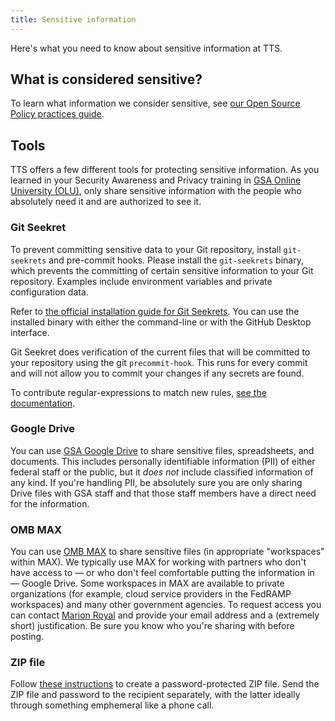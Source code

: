 ```yaml
---
title: Sensitive information
---
```


Here's what you need to know about sensitive information at TTS.

## What is considered sensitive?

To learn what information we consider sensitive, see [our Open Source Policy practices guide](https://github.com/18F/open-source-policy/blob/master/practice.md#protecting-sensitive-information).

## Tools

TTS offers a few different tools for protecting sensitive information. As you learned in your Security Awareness and Privacy training in [GSA Online University (OLU)](https://gsaolu.gsa.gov), only share sensitive information with the people who absolutely need it and are authorized to see it.

### Git Seekret

To prevent committing sensitive data to your Git repository, install
`git-seekrets` and pre-commit hooks. Please install the `git-seekrets` binary,
which prevents the committing of certain sensitive information to your Git
repository. Examples include environment variables and private configuration data.

Refer to [the official installation guide for Git
Seekrets](https://github.com/18F/laptop#want-to-install-just-git-seekret). You can use the
installed binary with either the command-line or with the GitHub
Desktop interface.

Git Seekret does verification of the current files that will be committed to
your repository using the git `precommit-hook`. This runs for every commit and
will not allow you to commit your changes if any secrets are found.

To contribute regular-expressions to match new rules, [see the
documentation](https://github.com/18F/laptop#git-seekret).

### Google Drive

You can use [GSA Google Drive](../google-drive/) to share sensitive files, spreadsheets, and documents. This includes personally identifiable information (PII) of either federal staff or the public, but it *does not* include classified information of any kind. If you're handling PII, be absolutely sure you are only sharing Drive files with GSA staff and that those staff members have a direct need for the information.

### OMB MAX

You can use [OMB MAX](https://max.omb.gov/) to share sensitive files (in appropriate "workspaces" within MAX). We typically use MAX for working with partners who don't have access to — or who don't feel comfortable putting the information in — Google Drive. Some workspaces in MAX are available to private organizations (for example, cloud service providers in the FedRAMP workspaces) and many other government agencies. To request access you can contact [Marion Royal](https://gsa-tts.slack.com/messages/@marion) and provide your email address and a (extremely short) justification. Be sure you know who you're sharing with before posting.

### ZIP file

Follow [these instructions](http://osxdaily.com/2012/01/07/set-zip-password-mac-os-x/) to create a password-protected ZIP file. Send the ZIP file and password to the recipient separately, with the latter ideally through something emphemeral like a phone call.
